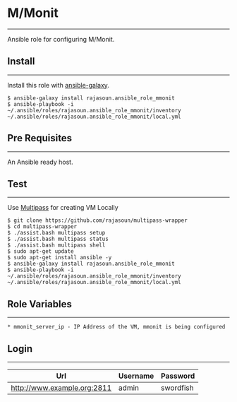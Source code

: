 # M/Monit
-------

Ansible role for configuring M/Monit. 


## Install
-------
Install this role with [ansible-galaxy](https://galaxy.ansible.com/rajasoun/ansible_role_monit).

```shell
$ ansible-galaxy install rajasoun.ansible_role_mmonit
$ ansible-playbook -i ~/.ansible/roles/rajasoun.ansible_role_mmonit/inventory ~/.ansible/roles/rajasoun.ansible_role_mmonit/local.yml
```

## Pre Requisites
------------

An Ansible ready host.


## Test
------------

Use [Multipass](https://multipass.run/) for creating VM Locally

```
$ git clone https://github.com/rajasoun/multipass-wrapper
$ cd multipass-wrapper
$ ./assist.bash multipass setup
$ ./assist.bash multipass status
$ ./assist.bash multipass shell
$ sudo apt-get update 
$ sudo apt-get install ansible -y
$ ansible-galaxy install rajasoun.ansible_role_mmonit
$ ansible-playbook -i ~/.ansible/roles/rajasoun.ansible_role_mmonit/inventory ~/.ansible/roles/rajasoun.ansible_role_mmonit/local.yml

```

## Role Variables
--------------
    * mmonit_server_ip - IP Address of the VM, mmonit is being configured

## Login
--------------

| Url | Username | Password |
|--- |--- |--- |
| http://www.example.org:2811 | admin | swordfish |

